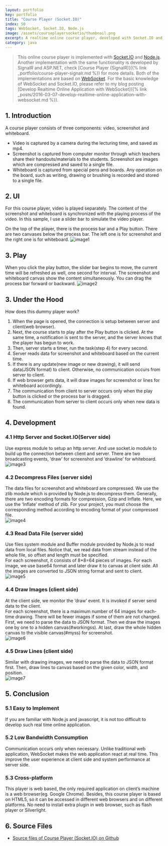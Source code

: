 ```yaml
---
layout: portfolio
key: portfolio
title: "Course Player (Socket.IO)"
index: 50
tags: WebSocket, Socket.IO, Node.js
image: /assets/courseplayersocketio/thumbnail.png
excerpt: A realtime online course player, developed with Socket.IO and Node.js
category: java
---
```


> This online course player is implemented with [Socket.IO](http://socket.io/) and [Node.js](https://nodejs.org/en/). Another implementation with the same functionality is developed by SignalR and ASP.NET, check [Course Player (SignalR)]({% link _portfolio/course-player-signalr.md %}) for more details. Both of the implementations are based on [WebSocket](https://en.wikipedia.org/wiki/WebSocket). For the basic knowledge of WebSocket and Socket.IO, please refer to my blog posting [Develop Realtime Online Application with WebSocket]({% link _posts/2016-03-07-develop-realtime-online-application-with-websocket.md %}).

## 1. Introduction
A course player consists of three components: video, screenshot and whiteboard.

* Video is captured by a camera during the lecturing time, and saved as mp4.
* Screenshot is captured from computer monitor through which teachers share their handouts/materials to the students. Screenshot are images which are compressed and saved to a single file.
* Whiteboard is captured from special pens and boards. Any operation on the board, such as writing, drawing or brushing is recorded and stored to a single file.

## 2. UI
For this course player, video is played separately. The content of the screenshot and whiteboard is synchronized with the playing process of the video. In this sample, I use a slider bar to simulate the video player.

On the top of the player, there is the process bar and a Play button. There are two canvases below the process bar. The left one is for screenshot and the right one is for whiteboard.
![image1](/assets/courseplayersocketio/image1.png)  

## 3. Play
When you click the play button, the slider bar begins to move, the current time will be refreshed as well, one second for interval. The screenshot and whiteboard canvas show the content simultaneously. You can drag the process bar forward or backward.
![image2](/assets/courseplayersocketio/image2.png)  

## 3. Under the Hood
How does this dummy player work?  
1) When the page is opened, the connection is setup between server and client(web browser).  
2) Next, the course starts to play after the Play button is clicked. At the same time, a notification is sent to the server, and the server knows that the player has begun to work.  
3) Then, server starts a timer, run the task(step 4) for every second.  
4) Server reads data for screenshot and whiteboard based on the current time.  
5) If there is any update(new image or new drawing), it will send data(JSON format) to client. Otherwise, no communication occurs from server to client.  
6) If web browser gets data, it will draw images for screenshot or lines for whiteboard accordingly.  
7) The communication from client to server occurs only when the play button is clicked or the process bar is dragged.  
8) The communication from server to client occurs only when new data is found.  

## 4. Development
### 4.1 Http Server and Socket.IO(Server side)  
Use express module to setup an http server. And use socket.io module to build up the connection between client and server. There are two broadcasting events, ‘draw’ for screenshot and ‘drawline’ for whiteboard.  
![image3](/assets/courseplayersocketio/image3.png)  
### 4.2 Decompress Files (server side)  
The data files for screenshot and whiteboard are compressed. We use the zlib module which is provided by Node.js to decompress them. Generally, there are two encoding formats for compression, Gzip and Inflate. Here, we use the ‘Inflate’ method of zlib. For your project, you must choose the corresponding method according to encoding format of your compressed file.  
![image4](/assets/courseplayersocketio/image4.png)  
### 4.3 Read Data File (server side)  
Use files system module and Buffer module provided by Node.js to read data from local files. Notice that, we read data from stream instead of the whole file, so offset and length must be specified.  
For each screenshot, it consists of 8\*8=64 pieces of images. For each image, we use base64 format and later draw it to canvas at client side. All the images are converted to JSON string format and sent to client.  
![image5](/assets/courseplayersocketio/image5.png)  
### 4.4 Draw Images (client side)  
At the client side, we monitor the ‘draw’ event. It is invoked if server send data to the client.  
For each screenshot, there is a maximum number of 64 images for each-time drawing. There will be fewer images if some of them are not changed.  
First, we need to parse the data to JSON format. Then we draw the images one by one to a hidden canvas(\#workingss). At last, draw the whole hidden canvas to the visible canvas(\#myss) for screenshot.  
![image6](/assets/courseplayersocketio/image6.png)  
### 4.5 Draw Lines (client side)
Similar with drawing images, we need to parse the data to JSON format first. Then, draw lines to canvas based on the given  color, width, and position.  
![image7](/assets/courseplayersocketio/image7.png)  

## 5. Conclusion
### 5.1 Easy to Implement  
If you are familiar with Node.js and javascript, it is not too difficult to develop such real time online application.  
### 5.2 Low Bandwidth Consumption  
Communication occurs only when necessary. Unlike traditional web application, WebSocket makes the web application react at real time. This improve the user experience at client side and system performance at server side.  
### 5.3 Cross-platform  
This player is web based, the only required application on client’s machine is a web browser(eg. Google Chrome). Besides, this course player is based on HTML5, so it can be accessed in different web browsers and on different platforms. No need to install extra plugin in web browser, such as flash player or Silverlight.  

## 6. Source Files
* [Source files of Course Player (Socket.IO) on Github](https://github.com/jojozhuang/Portfolio/tree/master/CoursePlayerSocketIO)
